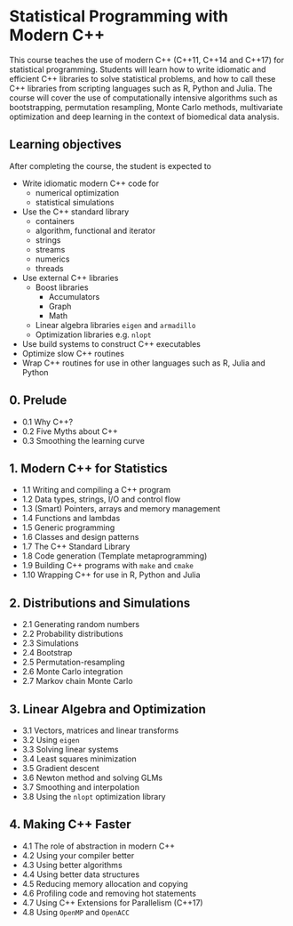 # Statistical Programming with Modern C++

This course teaches the use of modern C++ (C++11, C++14 and C++17) for statistical programming. Students will learn how to write idiomatic and efficient C++ libraries to solve statistical problems, and how to call these C++ libraries from scripting languages such as R, Python and Julia. The course will cover the use of computationally intensive algorithms such as bootstrapping, permutation resampling, Monte Carlo methods, multivariate optimization and deep learning in the context of biomedical data analysis.

## Learning objectives

After completing the course, the student is expected to

- Write idiomatic modern C++ code for
  - numerical optimization
  - statistical simulations
- Use the C++ standard library
  - containers
  - algorithm, functional and iterator
  - strings
  - streams
  - numerics
  - threads
- Use external C++ libraries
  - Boost libraries
    - Accumulators
    - Graph
    - Math
  - Linear algebra libraries `eigen` and `armadillo`
  - Optimization libraries e.g. `nlopt`
- Use build systems to construct C++ executables
- Optimize slow C++ routines
- Wrap C++ routines for use in other languages such as R, Julia and Python

## 0. Prelude

- 0.1 Why C++?
- 0.2 Five Myths about C++
- 0.3 Smoothing the learning curve

## 1. Modern C++ for Statistics

- 1.1 Writing and compiling a C++ program
- 1.2 Data types, strings, I/O and control flow
- 1.3 (Smart) Pointers, arrays and memory management
- 1.4 Functions and lambdas
- 1.5 Generic programming
- 1.6 Classes and design patterns
- 1.7 The C++ Standard Library
- 1.8 Code generation (Template metaprogramming)
- 1.9 Building C++ programs with `make` and `cmake`
- 1.10 Wrapping C++ for use in R, Python and Julia

## 2. Distributions and Simulations

- 2.1 Generating random numbers
- 2.2 Probability distributions
- 2.3 Simulations
- 2.4 Bootstrap
- 2.5 Permutation-resampling
- 2.6 Monte Carlo integration
- 2.7 Markov chain Monte Carlo

## 3. Linear Algebra and Optimization

- 3.1 Vectors, matrices and linear transforms
- 3.2 Using `eigen`
- 3.3 Solving linear systems
- 3.4 Least squares minimization
- 3.5 Gradient descent
- 3.6 Newton method and solving GLMs
- 3.7 Smoothing and interpolation
- 3.8 Using the `nlopt`  optimization library

## 4. Making C++ Faster

- 4.1 The role of abstraction in modern C++
- 4.2 Using your compiler better
- 4.3 Using better algorithms
- 4.4 Using better data structures
- 4.5 Reducing memory allocation and copying
- 4.6 Profiling code and removing hot statements
- 4.7 Using C++ Extensions for Parallelism (C++17)
- 4.8 Using `OpenMP` and `OpenACC`
